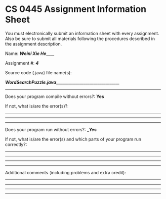 # CS 0445 Assignment Information Sheet

You must electronically submit an information sheet with
every assignment. Also be sure to submit all materials
following the procedures described in the assignment
description.

Name: ___________Weini Xie He_______________

Assignment #: _____4_____

Source code (.java) file name(s):

_______WordSearchPuzzle.java_______________________________________

_________________________________________________________

Does your program compile without errors?: ______Yes______

If not, what is/are the error(s)?:

_________________________________________________________

_________________________________________________________

_________________________________________________________

Does your program run without errors?: ______Yes_____

If not, what is/are the error(s) and which parts of your
program run correctly?:

_________________________________________________________

_________________________________________________________

_________________________________________________________

_________________________________________________________


Additional comments (including problems and extra credit):
_________________________________________________________

_________________________________________________________

_________________________________________________________

_________________________________________________________

